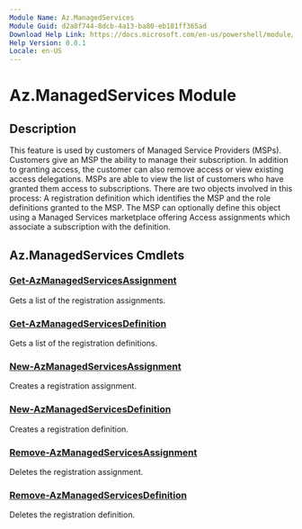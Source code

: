 ```yaml
---
Module Name: Az.ManagedServices
Module Guid: d2a8f744-8dcb-4a13-ba80-eb181ff365ad
Download Help Link: https://docs.microsoft.com/en-us/powershell/module/az.managedservices
Help Version: 0.0.1
Locale: en-US
---
```


# Az.ManagedServices Module
## Description
This feature is used by customers of Managed Service Providers (MSPs). Customers give an MSP the ability to manage their subscription. In addition to granting access, the customer can also remove access or view existing access delegations. MSPs are able to view the list of customers who have granted them access to subscriptions. There are two objects involved in this process: A registration definition which identifies the MSP and the role definitions granted to the MSP. The MSP can optionally define this object using a Managed Services marketplace offering Access assignments which associate a subscription with the definition.

## Az.ManagedServices Cmdlets
### [Get-AzManagedServicesAssignment](Get-AzManagedServicesAssignment.md)
Gets a list of the registration assignments.

### [Get-AzManagedServicesDefinition](Get-AzManagedServicesDefinition.md)
Gets a list of the registration definitions.

### [New-AzManagedServicesAssignment](New-AzManagedServicesAssignment.md)
Creates a registration assignment.

### [New-AzManagedServicesDefinition](New-AzManagedServicesDefinition.md)
Creates a registration definition.

### [Remove-AzManagedServicesAssignment](Remove-AzManagedServicesAssignment.md)
Deletes the registration assignment.

### [Remove-AzManagedServicesDefinition](Remove-AzManagedServicesDefinition.md)
Deletes the registration definition.

